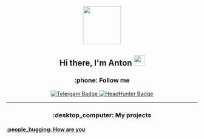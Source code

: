 <div id="header" align="center">
  <img src="https://media.giphy.com/media/llarwdtFqG63IlqUR1/giphy.gif" width="100"/>
  <h2>Hi there, I'm Anton
  <img src="https://github.com/blackcater/blackcater/raw/main/images/Hi.gif" height="28"/></h2>
</div>


<div id="badges" align="center">
<h3  align="center">:phone: Follow me </h3>
  <a href="https://t.me/antuere">
   <img src="https://img.shields.io/badge/Telergam-blue?style=for-the-badge&logo=telegram&logoColor=white" alt="Telergam Badge"/>
  </a>
  <a href="https://rostov.hh.ru/resume/580e4db8ff0b5d83f00039ed1f58534e513653">
  <img src="https://img.shields.io/badge/HeadHunter-red?style=for-the-badge&logo=Hack Club&logoColor=white" alt="HeadHunter Badge"/>
  </a>
</div>

---

 <h3  align="center">:desktop_computer: My projects </h3>
<div id="howAreYou">
<a href="https://github.com/antuere/HowAreYou">
   <h4>:people_hugging: How are you</h4>
</a>
 
</div>

